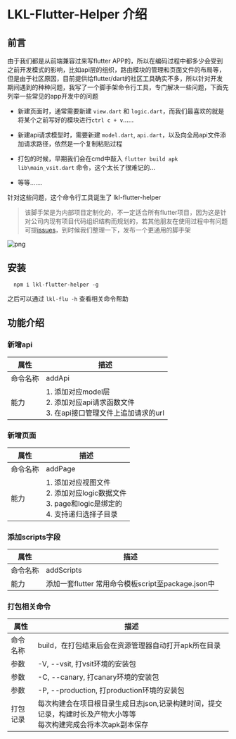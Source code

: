 # LKL-Flutter-Helper 介绍

## 前言

由于我们都是从前端兼容过来写flutter APP的，所以在编码过程中都多少会受到之前开发模式的影响，比如api层的组织，路由模块的管理和页面文件的布局等，但是由于社区原因，目前提供给flutter/dart的社区工具确实不多，所以针对开发期间遇到的种种问题，我写了一个脚手架命令行工具，专门解决一些问题，下面先列举一些常见的app开发中的问题

+ 新建页面时，通常需要新建 `view.dart` 和 `logic.dart`，而我们最喜欢的就是将某个之前写好的模块进行`ctrl c + v`......

+ 新建api请求模型时，需要新建 `model.dart`, `api.dart`，以及向全局api文件添加请求路径，依然是一个复制粘贴过程

+ 打包的时候，早期我们会在cmd中敲入 `flutter build apk lib\main_vsit.dart` 命令，这个太长了很难记的...

+ 等等.......

针对这些问题，这个命令行工具诞生了 lkl-flutter-helper

> 该脚手架是为内部项目定制化的，不一定适合所有flutter项目，因为这是针对公司内现有项目代码组织结构而规划的，若其他朋友在使用过程中有问题可提[issues](https://github.com/chensidi/lkl-flutter-helper/issues)，到时候我们整理一下，发布一个更通用的脚手架

![png](http://zhoup.top:3005/netDisk/downloadFile?fileName=flutter-dir.png)

## 安装

```shell
  npm i lkl-flutter-helper -g
```

之后可以通过 `lkl-flu -h` 查看相关命令帮助

## 功能介绍

### 新增api

|  属性   | 描述  |
|  ----  | ----  |
| 命令名称  | addApi |
| 能力  | 1. 添加对应model层 <br/> 2. 添加对应api请求函数文件 <br/> 3. 在api接口管理文件上追加请求的url  |

### 新增页面

|  属性   | 描述  |
|  ----  | ----  |
| 命令名称  | addPage |
| 能力  | 1. 添加对应视图文件 <br/> 2. 添加对应logic数据文件 <br/> 3. page和logic是绑定的 <br> 4. 支持递归选择子目录  |

### 添加scripts字段

|  属性   | 描述  |
|  ----  | ----  |
| 命令名称  | addScripts |
| 能力  | 添加一套flutter 常用命令模板script至package.json中|

### 打包相关命令

|  属性   | 描述  |
|  ----  | ----  |
| 命令名称  | build，在打包结束后会在资源管理器自动打开apk所在目录 |
| 参数  | -V, --vsit, 打vsit环境的安装包 |
| 参数  | -C, --canary, 打canary环境的安装包 |
| 参数  | -P, --production, 打production环境的安装包 |
| 打包记录  | 每次构建会在项目根目录生成日志json,记录构建时间，提交记录，构建时长及产物大小等等 <br> 每次构建完成会将本次apk副本保存 |
